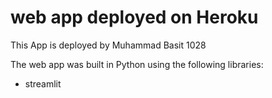 # web app deployed on Heroku

This App is deployed by Muhammad Basit 1028



The web app was built in Python using the following libraries:
* streamlit